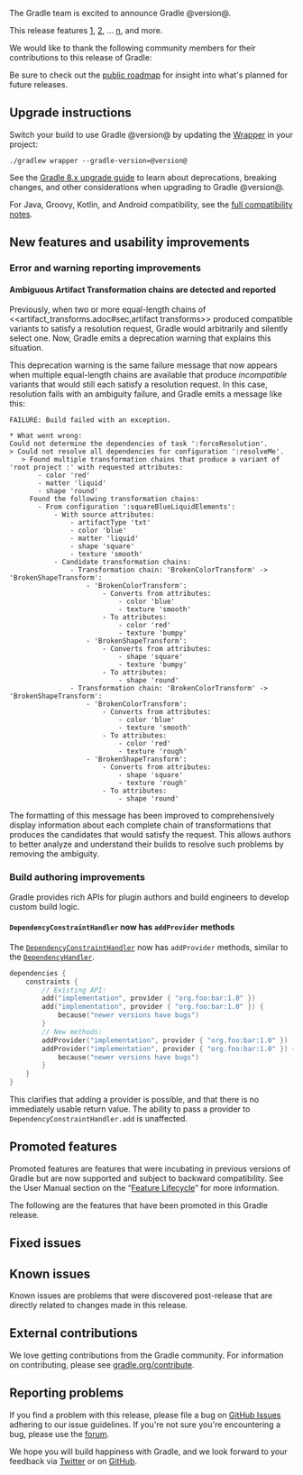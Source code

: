 The Gradle team is excited to announce Gradle @version@.

This release features [1](), [2](), ... [n](), and more.

<!--
Include only their name, impactful features should be called out separately below.
 [Some person](https://github.com/some-person)

 THIS LIST SHOULD BE ALPHABETIZED BY [PERSON NAME] - the docs:updateContributorsInReleaseNotes task will enforce this ordering, which is case-insensitive.
-->

We would like to thank the following community members for their contributions to this release of Gradle:

Be sure to check out the [public roadmap](https://blog.gradle.org/roadmap-announcement) for insight into what's planned for future releases.

## Upgrade instructions

Switch your build to use Gradle @version@ by updating the [Wrapper](userguide/gradle_wrapper.html) in your project:

`./gradlew wrapper --gradle-version=@version@`

See the [Gradle 8.x upgrade guide](userguide/upgrading_version_8.html#changes_@baseVersion@) to learn about deprecations, breaking changes, and other considerations when upgrading to Gradle @version@.

For Java, Groovy, Kotlin, and Android compatibility, see the [full compatibility notes](userguide/compatibility.html).

## New features and usability improvements

### Error and warning reporting improvements

#### Ambiguous Artifact Transformation chains are detected and reported

Previously, when two or more equal-length chains of <<artifact_transforms.adoc#sec,artifact transforms>> produced compatible variants to satisfy a resolution request, Gradle would arbitrarily and silently select one.
Now, Gradle emits a deprecation warning that explains this situation.

This deprecation warning is the same failure message that now appears when multiple equal-length chains are available that produce _incompatible_ variants that would still each satisfy a resolution request.
In this case, resolution fails with an ambiguity failure, and Gradle emits a message like this:

```text
FAILURE: Build failed with an exception.

* What went wrong:
Could not determine the dependencies of task ':forceResolution'.
> Could not resolve all dependencies for configuration ':resolveMe'.
   > Found multiple transformation chains that produce a variant of 'root project :' with requested attributes:
       - color 'red'
       - matter 'liquid'
       - shape 'round'
     Found the following transformation chains:
       - From configuration ':squareBlueLiquidElements':
           - With source attributes:
               - artifactType 'txt'
               - color 'blue'
               - matter 'liquid'
               - shape 'square'
               - texture 'smooth'
           - Candidate transformation chains:
               - Transformation chain: 'BrokenColorTransform' -> 'BrokenShapeTransform':
                   - 'BrokenColorTransform':
                       - Converts from attributes:
                           - color 'blue'
                           - texture 'smooth'
                       - To attributes:
                           - color 'red'
                           - texture 'bumpy'
                   - 'BrokenShapeTransform':
                       - Converts from attributes:
                           - shape 'square'
                           - texture 'bumpy'
                       - To attributes:
                           - shape 'round'
               - Transformation chain: 'BrokenColorTransform' -> 'BrokenShapeTransform':
                   - 'BrokenColorTransform':
                       - Converts from attributes:
                           - color 'blue'
                           - texture 'smooth'
                       - To attributes:
                           - color 'red'
                           - texture 'rough'
                   - 'BrokenShapeTransform':
                       - Converts from attributes:
                           - shape 'square'
                           - texture 'rough'
                       - To attributes:
                           - shape 'round'
```

The formatting of this message has been improved to comprehensively display information about each complete chain of transformations that produces the candidates that would satisfy the request.
This allows authors to better analyze and understand their builds to resolve such problems by removing the ambiguity.

<!-- Do not add breaking changes or deprecations here! Add them to the upgrade guide instead. -->

<!--

================== TEMPLATE ==============================

<a name="FILL-IN-KEY-AREA"></a>
### FILL-IN-KEY-AREA improvements

<<<FILL IN CONTEXT FOR KEY AREA>>>
Example:
> The [configuration cache](userguide/configuration_cache.html) improves build performance by caching the result of
> the configuration phase. Using the configuration cache, Gradle can skip the configuration phase entirely when
> nothing that affects the build configuration has changed.

#### FILL-IN-FEATURE
> HIGHLIGHT the use case or existing problem the feature solves
> EXPLAIN how the new release addresses that problem or use case
> PROVIDE a screenshot or snippet illustrating the new feature, if applicable
> LINK to the full documentation for more details

================== END TEMPLATE ==========================


==========================================================
ADD RELEASE FEATURES BELOW
vvvvvvvvvvvvvvvvvvvvvvvvvvvvvvvvvvvvvvvvvvvvvvvvvvvvvvvvvv -->

<a name="build-authoring"></a>
### Build authoring improvements

Gradle provides rich APIs for plugin authors and build engineers to develop custom build logic.

#### `DependencyConstraintHandler` now has `addProvider` methods

The [`DependencyConstraintHandler`](javadoc/org/gradle/api/artifacts/dsl/DependencyConstraintHandler.html) now has `addProvider` methods, similar to the 
[`DependencyHandler`](javadoc/org/gradle/api/artifacts/dsl/DependencyHandler.html).

```kotlin
dependencies {
    constraints {
        // Existing API:
        add("implementation", provider { "org.foo:bar:1.0" })
        add("implementation", provider { "org.foo:bar:1.0" }) {
            because("newer versions have bugs")
        }
        // New methods:
        addProvider("implementation", provider { "org.foo:bar:1.0" })
        addProvider("implementation", provider { "org.foo:bar:1.0" }) {
            because("newer versions have bugs")
        }
    }
}
```

This clarifies that adding a provider is possible, and that there is no immediately usable return value. The ability to pass a provider to `DependencyConstraintHandler.add` is unaffected.

<!-- ^^^^^^^^^^^^^^^^^^^^^^^^^^^^^^^^^^^^^^^^^^^^^^^^^^^^^
ADD RELEASE FEATURES ABOVE
==========================================================

-->

## Promoted features
Promoted features are features that were incubating in previous versions of Gradle but are now supported and subject to backward compatibility.
See the User Manual section on the “[Feature Lifecycle](userguide/feature_lifecycle.html)” for more information.

The following are the features that have been promoted in this Gradle release.

<!--
### Example promoted
-->

## Fixed issues

<!--
This section will be populated automatically
-->

## Known issues

Known issues are problems that were discovered post-release that are directly related to changes made in this release.

<!--
This section will be populated automatically
-->

## External contributions

We love getting contributions from the Gradle community. For information on contributing, please see [gradle.org/contribute](https://gradle.org/contribute).

## Reporting problems

If you find a problem with this release, please file a bug on [GitHub Issues](https://github.com/gradle/gradle/issues) adhering to our issue guidelines.
If you're not sure you're encountering a bug, please use the [forum](https://discuss.gradle.org/c/help-discuss).

We hope you will build happiness with Gradle, and we look forward to your feedback via [Twitter](https://twitter.com/gradle) or on [GitHub](https://github.com/gradle).
